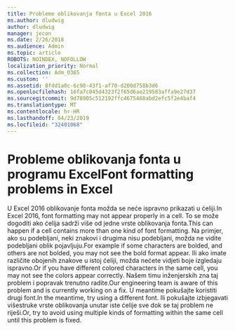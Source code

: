 ```yaml
---
title: Probleme oblikovanja fonta u Excel 2016
ms.author: dludwig
author: dludwig
manager: jecon
ms.date: 2/26/2018
ms.audience: Admin
ms.topic: article
ROBOTS: NOINDEX, NOFOLLOW
localization_priority: Normal
ms.collection: Adm_O365
ms.custom: ''
ms.assetid: 8fdd1a0c-6c90-43f1-af70-d200d758b3d6
ms.openlocfilehash: 16fa7c045d4323f2f65d6ae219583affa9e27d37
ms.sourcegitcommit: 9d78905c512192ffc4675468abd2efc5f2e4baf4
ms.translationtype: MT
ms.contentlocale: hr-HR
ms.lasthandoff: 04/23/2019
ms.locfileid: "32401068"
---
```

# <a name="font-formatting-problems-in-excel"></a><span data-ttu-id="3428a-102">Probleme oblikovanja fonta u programu Excel</span><span class="sxs-lookup"><span data-stu-id="3428a-102">Font formatting problems in Excel</span></span>

<span data-ttu-id="3428a-103">U Excel 2016 oblikovanje fonta možda se neće ispravno prikazati u ćeliji.</span><span class="sxs-lookup"><span data-stu-id="3428a-103">In Excel 2016, font formatting may not appear properly in a cell.</span></span> <span data-ttu-id="3428a-104">To se može dogoditi ako ćelija sadrži više od jedne vrste oblikovanja fonta.</span><span class="sxs-lookup"><span data-stu-id="3428a-104">This can happen if a cell contains more than one kind of font formatting.</span></span> <span data-ttu-id="3428a-105">Na primjer, ako su podebljani, neki znakovi i drugima nisu podebljani, možda ne vidite podebljani oblik pojavljuju.</span><span class="sxs-lookup"><span data-stu-id="3428a-105">For example if some characters are bolded, and others are not bolded, you may not see the bold format appear.</span></span> <span data-ttu-id="3428a-106">Ili ako imate različite obojenih znakove u istoj ćeliji, možda nećete vidjeti boje izgledaju ispravno.</span><span class="sxs-lookup"><span data-stu-id="3428a-106">Or if you have different colored characters in the same cell, you may not see the colors appear correctly.</span></span> <span data-ttu-id="3428a-107">Našem timu inženjerskih zna taj problem i popravak trenutno radite.</span><span class="sxs-lookup"><span data-stu-id="3428a-107">Our engineering team is aware of this problem and is currently working on a fix.</span></span> <span data-ttu-id="3428a-108">U meantime pokušajte koristiti drugi font.</span><span class="sxs-lookup"><span data-stu-id="3428a-108">In the meantime, try using a different font.</span></span> <span data-ttu-id="3428a-109">Ili pokušajte izbjegavati višestruke vrste oblikovanja unutar iste ćelije sve dok se taj problem ne riješi.</span><span class="sxs-lookup"><span data-stu-id="3428a-109">Or, try to avoid using multiple kinds of formatting within the same cell until this problem is fixed.</span></span> 
  

